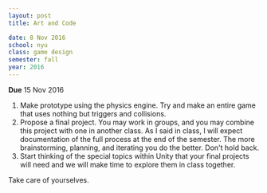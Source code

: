 ```yaml
---
layout: post
title: Art and Code

date: 8 Nov 2016
school: nyu
class: game design
semester: fall
year: 2016
---
```


**Due** 15 Nov 2016

1. Make prototype using the physics engine. Try and make an entire game that uses nothing but triggers and collisions.
2. Propose a final project. You may work in groups, and you may combine this project with one in another class. As I said in class, I will expect documentation of the full process at the end of the semester. The more brainstorming, planning, and iterating you do the better. Don't hold back.
3. Start thinking of the special topics within Unity that your final projects will need and we will make time to explore them in class together.

Take care of yourselves.
